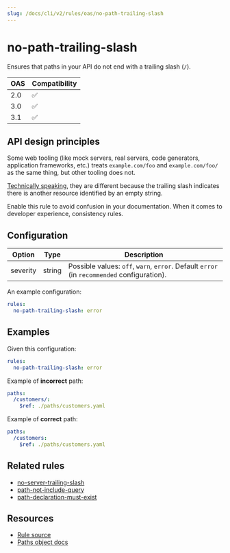 ```yaml
---
slug: /docs/cli/v2/rules/oas/no-path-trailing-slash
---
```


# no-path-trailing-slash

Ensures that paths in your API do not end with a trailing slash (`/`).

| OAS | Compatibility |
| --- | ------------- |
| 2.0 | ✅            |
| 3.0 | ✅            |
| 3.1 | ✅            |

## API design principles

Some web tooling (like mock servers, real servers, code generators, application frameworks, etc.) treats `example.com/foo` and `example.com/foo/` as the same thing, but other tooling does not.

[Technically speaking](https://www.rfc-editor.org/rfc/rfc8820#name-uri-paths), they are different because the trailing slash indicates there is another resource identified by an empty string.

Enable this rule to avoid confusion in your documentation.
When it comes to developer experience, consistency rules.

## Configuration

| Option   | Type   | Description                                                                                |
| -------- | ------ | ------------------------------------------------------------------------------------------ |
| severity | string | Possible values: `off`, `warn`, `error`. Default `error` (in `recommended` configuration). |

An example configuration:

```yaml
rules:
  no-path-trailing-slash: error
```

## Examples

Given this configuration:

```yaml
rules:
  no-path-trailing-slash: error
```

Example of **incorrect** path:

```yaml
paths:
  /customers/:
    $ref: ./paths/customers.yaml
```

Example of **correct** path:

```yaml
paths:
  /customers:
    $ref: ./paths/customers.yaml
```

## Related rules

- [no-server-trailing-slash](./no-server-trailing-slash.md)
- [path-not-include-query](./path-not-include-query.md)
- [path-declaration-must-exist](./path-declaration-must-exist.md)

## Resources

- [Rule source](https://github.com/Redocly/redocly-cli/blob/main/packages/core/src/rules/common/no-path-trailing-slash.ts)
- [Paths object docs](https://redocly.com/docs/openapi-visual-reference/paths/)
